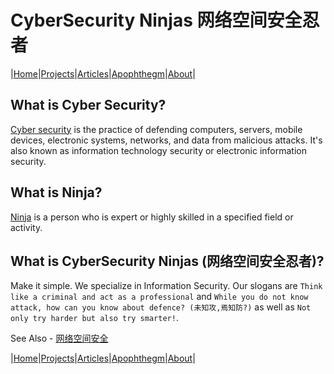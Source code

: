 
# CyberSecurity Ninjas 网络空间安全忍者

|[Home](/README.md)|[Projects](/projects.md)|[Articles](/articles.md)|[Apophthegm](/apophthegm.md)|[About](/about.md)|

## What is Cyber Security?

[Cyber security](https://www.kaspersky.com/resource-center/definitions/what-is-cyber-security) is the practice of defending computers, servers, mobile devices, electronic systems, networks, and data from malicious attacks. It's also known as information technology security or electronic information security.

## What is Ninja?

[Ninja](https://www.dictionary.com/browse/ninja) is a person who is expert or highly skilled in a specified field or activity.

## What is CyberSecurity Ninjas (网络空间安全忍者)?

Make it simple.  We specialize in Information Security. Our slogans are ```Think like a criminal and act as a professional``` and ```While you do not know attack, how can you know about defence? (未知攻,焉知防?)``` as well as ```Not only try harder but also try smarter!```.

See Also - [网络空间安全](https://baike.baidu.com/item/%E7%BD%91%E7%BB%9C%E7%A9%BA%E9%97%B4%E5%AE%89%E5%85%A8/18899968)  

|[Home](/README.md)|[Projects](/projects.md)|[Articles](/articles.md)|[Apophthegm](/apophthegm.md)|[About](/about.md)|


